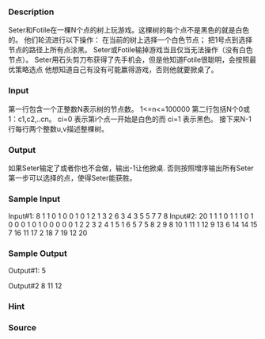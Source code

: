 
### Description
Seter和Fotile在一棵N个点的树上玩游戏。这棵树的每个点不是黑色的就是白色的。
他们轮流进行以下操作：
在当前的树上选择一个白色节点；
把1号点到选择节点的路径上所有点涂黑。
Seter或Fotile输掉游戏当且仅当无法操作（没有白色节点）。
Seter用石头剪刀布获得了先手机会，但是他知道Fotile很聪明，会按照最优策略选点
他想知道自己有没有可能赢得游戏，否则他就要掀桌了。

### Input
第一行包含一个正整数N表示树的节点数。 1<=n<=100000
第二行包括N个0或1：c1,c2,..cn。
ci=0 表示第i个点一开始是白色的而 ci=1 表示黑色。
接下来N-1行每行两个整数u,v描述整棵树。

### Output
如果Seter输定了或者你也不会做，输出-1让他掀桌.
否则按照增序输出所有Seter第一步可以选择的点，使得Seter能获胜。

### Sample Input
Input#1:
8
1 1 0 1 0 0 1 0
1 2
1 3
2 6
3 4
3 5
5 7
7 8 
Input#2:
20
1 1 1 0 1 1 1 0 1 0 0 0 1 0 1 0 0 0 0 0
1 2
2 3
2 4
1 5
1 6
5 7
5 8
2 9
8 10
1 11
1 12
9 13
6 14
14 15
7 16
11 17
2 18
7 19
12 20 
### Sample Output
Output#1:
5

Output#2
8
11
12 
### Hint

### Source
